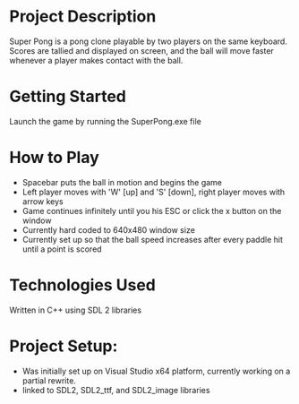 # Project Description
Super Pong is a pong clone playable by two players on the same keyboard. Scores are tallied and displayed on screen, and the ball will move faster whenever a player makes contact with the ball.

# Getting Started 
Launch the game by running the SuperPong.exe file

# How to Play
 - Spacebar puts the ball in motion and begins the game
 - Left player moves with 'W' [up] and 'S' [down], right player moves with arrow keys
 - Game continues infinitely until you his ESC or click the x button on the window
 - Currently hard coded to 640x480 window size
 - Currently set up so that the ball speed increases after every paddle hit until a point is scored

# Technologies Used 
Written in C++ using SDL 2 libraries

# Project Setup: 
 - Was initially set up on Visual Studio x64 platform, currently working on a partial rewrite. 
 - linked to SDL2, SDL2_ttf, and SDL2_image libraries

